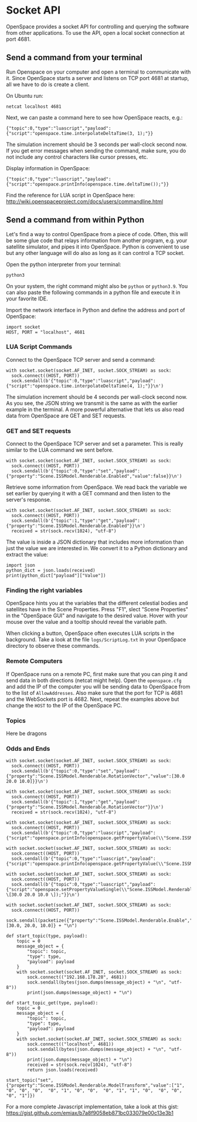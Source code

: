 # Socket API

OpenSpace provides a socket API for controlling and querying the software from other applications. To use the API, open a local socket connection at port 4681. 

## Send a command from your terminal

Run Openspace on your computer and open a terminal to communicate with it. Since OpenSpace starts a server and listens on TCP port 4681 at startup, all we have to do is create a client.

On Ubuntu run:
```
netcat localhost 4681
```

Next, we can paste a command here to see how OpenSpace reacts, e.g.:
```
{"topic":0,"type":"luascript","payload":{"script":"openspace.time.interpolateDeltaTime(3, 1);"}}
```
The simulation increment should be 3 seconds per wall-clock second now. If you get error messages when sending the command, make sure, you do not include any control characters like cursor presses, etc.

Display information in OpenSpace:
```
{"topic":0,"type":"luascript","payload":{"script":"openspace.printInfo(openspace.time.deltaTime());"}}
```
Find the reference for LUA script in OpenSpace here: http://wiki.openspaceproject.com/docs/users/commandline.html

## Send a command from within Python

Let's find a way to control OpenSpace from a piece of code. Often, this will be some glue code that relays information from another program, e.g. your satellite simulator, and pipes it into OpenSpace. Python is convenient to use but any other language will do also as long as it can control a TCP socket.

Open the python interpreter from your terminal:
```
python3
```
On your system, the right command might also be `python` or `python3.9`. You can also paste the following commands in a python file and execute it in your favorite IDE.

Import the network interface in Python and define the address and port of OpenSpace:
```
import socket
HOST, PORT = "localhost", 4681
```

### LUA Script Commands

Connect to the OpenSpace TCP server and send a command:
```
with socket.socket(socket.AF_INET, socket.SOCK_STREAM) as sock:
  sock.connect((HOST, PORT))
  sock.sendall(b'{"topic":0,"type":"luascript","payload":{"script":"openspace.time.interpolateDeltaTime(4, 1);"}}\n')
```
The simulation increment should be 4 seconds per wall-clock second now. As you see, the JSON string we transmit is the same as with the earlier example in the terminal. A more powerful alternative that lets us also read data from OpenSpace are GET and SET requests.

### GET and SET requests
Connect to the OpenSpace TCP server and set a parameter. This is really similar to the LUA command we sent before.

```
with socket.socket(socket.AF_INET, socket.SOCK_STREAM) as sock:
  sock.connect((HOST, PORT))
  sock.sendall(b'{"topic":0,"type":"set","payload":{"property":"Scene.ISSModel.Renderable.Enabled","value":false}}\n')
```

Retrieve some information from OpenSpace. We read back the variable we set earlier by querying it with a GET command and then listen to the server's response.
```
with socket.socket(socket.AF_INET, socket.SOCK_STREAM) as sock:
  sock.connect((HOST, PORT))
  sock.sendall(b'{"topic":1,"type":"get","payload":{"property":"Scene.ISSModel.Renderable.Enabled"}}\n')
  received = str(sock.recv(1024), "utf-8")
```

The value is inside a JSON dictionary that includes more information than just the value we are interested in. We convert it to a Python dictionary and extract the value:
```
import json
python_dict = json.loads(received)
print(python_dict["payload"]["Value"])
```

### Finding the right variables

OpenSpace hints you at the variables that the different celestial bodies and satellites have in the Scene Properties. Press "F1", slect "Scene Properties" in the "OpenSpace GUI" and navigate to the desired value. Hover with your mouse over the value and a tooltip should reveal the variable path.

When clicking a button, OpenSpace often executes LUA scripts in the background. Take a look at the file `logs/ScriptLog.txt` in your OpenSpace directory to observe these commands.

### Remote Computers

If OpenSpace runs on a remote PC, first make sure that you can ping it and send data in both directions (netcat might help). Open the `openspace.cfg` and add the IP of the computer you wlll be sending data to OpenSpace from to the list of `AllowAddresses`. Also make sure that the port for TCP is 4681 and the WebSockets port is 4682. Next, repeat the examples above but change the `HOST` to the IP of the OpenSpace PC.

### Topics
Here be dragons

### Odds and Ends
```
with socket.socket(socket.AF_INET, socket.SOCK_STREAM) as sock:
  sock.connect((HOST, PORT))
  sock.sendall(b'{"topic":0,"type":"set","payload":{"property":"Scene.ISSModel.Renderable.RotationVector","value":[30.0 20.0 10.0]}}\n')
```

```
with socket.socket(socket.AF_INET, socket.SOCK_STREAM) as sock:
  sock.connect((HOST, PORT))
  sock.sendall(b'{"topic":1,"type":"get","payload":{"property":"Scene.ISSModel.Renderable.RotationVector"}}\n')
  received = str(sock.recv(1024), "utf-8")
```
```
with socket.socket(socket.AF_INET, socket.SOCK_STREAM) as sock:
  sock.connect((HOST, PORT))
  sock.sendall(b'{"topic":0,"type":"luascript","payload":{"script":"openspace.printInfo(openspace.getPropertyValue(\\"Scene.ISSModel.Renderable.ModelTransform\\"));"}}\n')
  
with socket.socket(socket.AF_INET, socket.SOCK_STREAM) as sock:
  sock.connect((HOST, PORT))
  sock.sendall(b'{"topic":0,"type":"luascript","payload":{"script":"openspace.printInfo(openspace.getPropertyValue(\\"Scene.ISSModel.Renderable.RotationVector\\"));"}}\n')

with socket.socket(socket.AF_INET, socket.SOCK_STREAM) as sock:
  sock.connect((HOST, PORT))
  sock.sendall(b'{"topic":0,"type":"luascript","payload":{"script":"openspace.setPropertyValueSingle(\\"Scene.ISSModel.Renderable.RotationVector\\", \[30.0 20.0 10.0 \]);"}}\n')

with socket.socket(socket.AF_INET, socket.SOCK_STREAM) as sock:
  sock.connect((HOST, PORT))
  sock.sendall(packetize({"property":"Scene.ISSModel.Renderable.Enable","value": [30.0, 20.0, 10.0]} + "\n")
  
def start_topic(type, payload):
    topic = 0
    message_object = {
        "topic": topic,
        "type": type,
        "payload": payload
    }
    with socket.socket(socket.AF_INET, socket.SOCK_STREAM) as sock:
        sock.connect(("192.168.178.28", 4681))
        sock.sendall(bytes(json.dumps(message_object) + "\n", "utf-8"))
        print(json.dumps(message_object) + "\n")
        
def start_topic_get(type, payload):
    topic = 0
    message_object = {
        "topic": topic,
        "type": type,
        "payload": payload
    }
    with socket.socket(socket.AF_INET, socket.SOCK_STREAM) as sock:
        sock.connect(("localhost", 4681))
        sock.sendall(bytes(json.dumps(message_object) + "\n", "utf-8"))
        print(json.dumps(message_object) + "\n")
        received = str(sock.recv(1024), "utf-8")
        return json.loads(received)
        
start_topic("set", {"property":"Scene.ISSModel.Renderable.ModelTransform","value":["1", "0", "0", "0",  "0", "1", "0", "0",  "0", "1", "1", "0",  "0", "0", "0", "1"]})
```

For a more complete Javascript implementation, take a look at this gist: https://gist.github.com/emiax/b7a8f9058eb871bc033079e00c13e3b1
